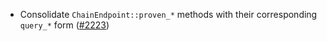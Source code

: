 *   Consolidate `ChainEndpoint::proven_*` methods with their corresponding `query_*` form
    ([#2223](https://github.com/informalsystems/ibc-rs/issues/2223))
